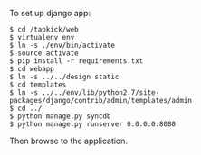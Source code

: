 To set up django app:

    $ cd /tapkick/web
    $ virtualenv env
    $ ln -s ./env/bin/activate
    $ source activate
    $ pip install -r requirements.txt
    $ cd webapp
    $ ln -s ../../design static
    $ cd templates
    $ ln -s ../../env/lib/python2.7/site-packages/django/contrib/admin/templates/admin
    $ cd ../
    $ python manage.py syncdb
    $ python manage.py runserver 0.0.0.0:8080

Then browse to the application.


